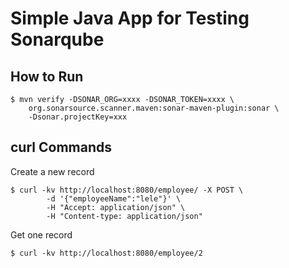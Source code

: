 # Simple Java App for Testing Sonarqube 

## How to Run
```
$ mvn verify -DSONAR_ORG=xxxx -DSONAR_TOKEN=xxxx \ 
    org.sonarsource.scanner.maven:sonar-maven-plugin:sonar \ 
    -Dsonar.projectKey=xxx 
```

## curl Commands

Create a new record
```
$ curl -kv http://localhost:8080/employee/ -X POST \ 
        -d '{"employeeName":"lele"}' \ 
        -H "Accept: application/json" \ 
        -H "Content-type: application/json"
```

Get one record
```
$ curl -kv http://localhost:8080/employee/2
```